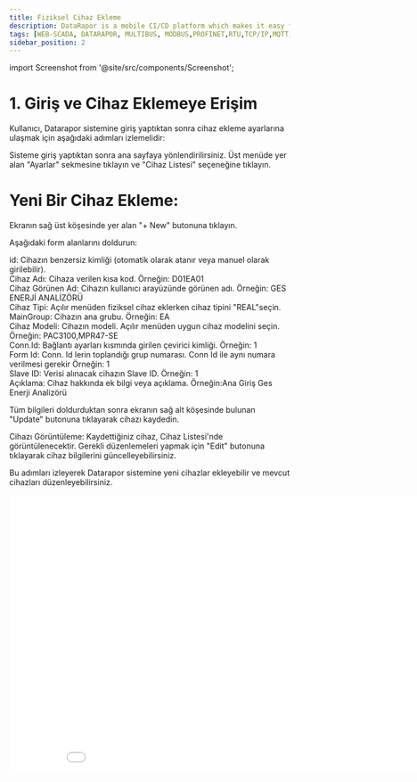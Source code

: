 ```yaml
---
title: Fiziksel Cihaz Ekleme
description: DataRapor is a mobile CI/CD platform which makes it easy for you to manage the lifecycle of your mobile applications.
tags: [WEB-SCADA, DATARAPOR, MULTIBUS, MODBUS,PROFINET,RTU,TCP/IP,MQTT,BACNET,SCADA,VERI TOPLAMA]
sidebar_position: 2
---
```

import Screenshot from '@site/src/components/Screenshot';


###  

# 1. Giriş ve Cihaz Eklemeye Erişim
Kullanıcı, Datarapor sistemine giriş yaptıktan sonra cihaz ekleme ayarlarına ulaşmak için aşağıdaki adımları izlemelidir:

Sisteme giriş yaptıktan sonra ana sayfaya yönlendirilirsiniz.
Üst menüde yer alan "Ayarlar" sekmesine tıklayın ve "Cihaz Listesi" seçeneğine tıklayın.

# Yeni Bir Cihaz Ekleme:

Ekranın sağ üst köşesinde yer alan "+ New" butonuna tıklayın.

<Screenshot url='/img/device3.png' />

Aşağıdaki form alanlarını doldurun:

id: Cihazın benzersiz kimliği (otomatik olarak atanır veya manuel olarak girilebilir).  
Cihaz Adı: Cihaza verilen kısa kod. Örneğin: D01EA01  
Cihaz Görünen Ad: Cihazın kullanıcı arayüzünde görünen adı. Örneğin: GES ENERJİ ANALİZÖRÜ  
Cihaz Tipi: Açılır menüden fiziksel cihaz eklerken cihaz tipini "REAL"seçin.  
MainGroup: Cihazın ana grubu. Örneğin: EA  
Cihaz Modeli: Cihazın modeli. Açılır menüden uygun cihaz modelini seçin. Örneğin: PAC3100,MPR47-SE  
Conn.Id: Bağlantı ayarları kısmında girilen çevirici kimliği. Örneğin: 1  
Form Id: Conn. Id lerin toplandığı grup numarası. Conn Id ile aynı numara verilmesi gerekir Örneğin: 1  
Slave ID: Verisi alınacak cihazın Slave ID. Örneğin: 1  
Açıklama: Cihaz hakkında ek bilgi veya açıklama. Örneğin:Ana Giriş Ges Enerji Analizörü  

<Screenshot url='/img/device5.png' />

Tüm bilgileri doldurduktan sonra ekranın sağ alt köşesinde bulunan "Update" butonuna tıklayarak cihazı kaydedin.  

Cihazı Görüntüleme:
Kaydettiğiniz cihaz, Cihaz Listesi'nde görüntülenecektir. Gerekli düzenlemeleri yapmak için "Edit" butonuna tıklayarak cihaz bilgilerini güncelleyebilirsiniz.

Bu adımları izleyerek Datarapor sistemine yeni cihazlar ekleyebilir ve mevcut cihazları düzenleyebilirsiniz.


<iframe width="893" height="502" src="/img/device1.mp4" title="datarapor.com" frameborder="0" allow="accelerometer; autoplay; clipboard-write; encrypted-media; gyroscope; picture-in-picture;"  allowfullscreen></iframe>